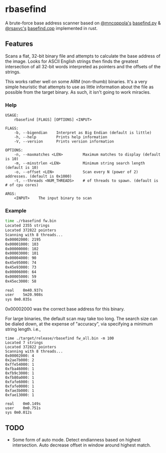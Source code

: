 # rbasefind
A brute-force base address scanner based on [@mncoppola's](https://github.com/mncoppola) [basefind.py](https://github.com/mncoppola/ws30/blob/master/basefind.py) & [@rsaxvc's](https://github.com/rsaxvc) [basefind.cpp](https://github.com/mncoppola/ws30/blob/master/basefind.cpp) implemented in rust.

## Features
Scans a flat, 32-bit binary file and attempts to calculate the base address of the image. Looks for ASCII English strings then finds the greatest intersection of all 32-bit words interpreted as pointers and the offsets of the strings.

This works rather well on some ARM (non-thumb) binaries. It's a very simple heuristic that attempts to use as little information about the file as possible from the target binary. As such, it isn't going to work miracles.

### Help
```
USAGE:
    rbasefind [FLAGS] [OPTIONS] <INPUT>

FLAGS:
    -b, --bigendian    Interpret as Big Endian (default is little)
    -h, --help         Prints help information
    -V, --version      Prints version information

OPTIONS:
    -n, --maxmatches <LEN>         Maximum matches to display (default is 10)
    -m, --minstrlen <LEN>          Minimum string search length (default is 10)
    -o, --offset <LEN>             Scan every N (power of 2) addresses. (default is 0x1000)
    -t, --threads <NUM_THREADS>    # of threads to spawn. (default is # of cpu cores)

ARGS:
    <INPUT>    The input binary to scan
```

### Example

```bash
time ./rbasefind fw.bin 
Located 2355 strings
Located 372822 pointers
Scanning with 8 threads...
0x00002000: 2195
0x00001000: 103
0x00000000: 102
0x00003000: 101
0x00004000: 90
0x45e95000: 74
0x45e93000: 73
0x00006000: 64
0x00005000: 59
0x45ec3000: 58

real	0m40.937s
user	5m20.908s
sys	0m0.035s
```

0x00002000 was the correct base address for this binary.

For large binaries, the default scan may take too long. The search size can be dialed down, at the expense of "accuracy", via specifying a minimum string length. i.e.,

```
time ./target/release/rbasefind fw_all.bin -m 100
Located 7 strings
Located 372822 pointers
Scanning with 8 threads...
0x00002000: 4
0x2ae7b000: 2
0xffe54000: 1
0xfba46000: 1
0xfb9c3000: 1
0xfb80a000: 1
0xfafe6000: 1
0xfafe0000: 1
0xfae3b000: 1
0xfae13000: 1

real	0m0.149s
user	0m0.751s
sys	0m0.012s
```

## TODO
* Some form of auto mode. Detect endianness based on highest intersection. Auto decrease offset in window around highest match.
